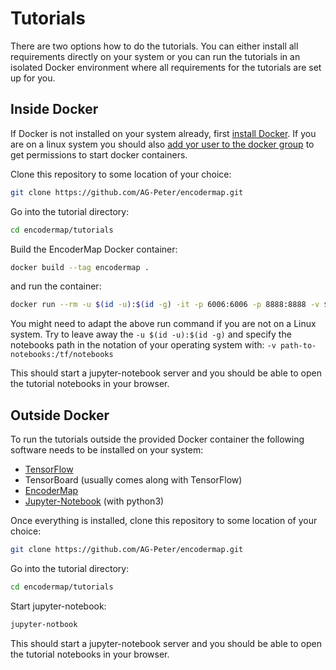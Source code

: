 # Tutorials

There are two options how to do the tutorials. 
You can either install all requirements directly on your system or you can run the tutorials in an isolated Docker environment where all requirements for the tutorials are set up for you.

## Inside Docker

If Docker is not installed on your system already, first [install Docker](https://docs.docker.com/install/).
If you are on a linux system you should also [add yor user to the docker group](https://docs.docker.com/install/linux/linux-postinstall/) to get permissions to start docker containers.

Clone this repository to some location of your choice:
```bash
git clone https://github.com/AG-Peter/encodermap.git
```

Go into the tutorial directory:
```bash
cd encodermap/tutorials
```

Build the EncoderMap Docker container:
```bash
docker build --tag encodermap .
```

and run the container:
```bash
docker run --rm -u $(id -u):$(id -g) -it -p 6006:6006 -p 8888:8888 -v $(pwd)/notebooks:/tf/notebooks --name emap encodermap
```
You might need to adapt the above run command if you are not on a Linux system. Try to leave away the ```-u $(id -u):$(id -g)``` and specify the notebooks path in the notation of your operating system with: ```-v path-to-notebooks:/tf/notebooks```

This should start a jupyter-notebook server and you should be able to open the tutorial notebooks in your browser.

## Outside Docker
To run the tutorials outside the provided Docker container the following software needs to be installed on your system:
* [TensorFlow](https://www.tensorflow.org/install)
* TensorBoard (usually comes along with TensorFlow)
* [EncoderMap](https://github.com/AG-Peter/encodermap)
* [Jupyter-Notebook](https://jupyter.org/) (with python3)

Once everything is installed, clone this repository to some location of your choice:
```bash
git clone https://github.com/AG-Peter/encodermap.git
```

Go into the tutorial directory:
```bash
cd encodermap/tutorials
```

Start jupyter-notebook:
```bash
jupyter-notbook
```
This should start a jupyter-notebook server and you should be able to open the tutorial notebooks in your browser.